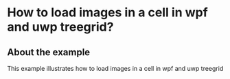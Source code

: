 # How to load images in a cell in wpf and uwp treegrid?

## About the example

This example illustrates how to load images in a cell in wpf and uwp treegrid
